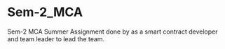 # Sem-2_MCA
Sem-2 MCA Summer Assignment done by as a smart contract developer and team leader to lead the team.
